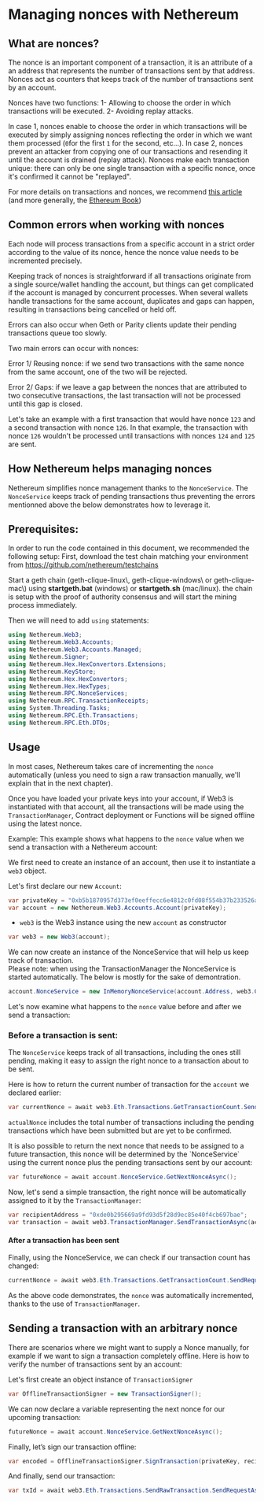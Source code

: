 # Managing nonces with Nethereum

## What are nonces?

The nonce is an important component of a transaction, it is an attribute of a an address that represents the number of transactions sent by that address. Nonces act as counters that keeps track of the number of transactions sent  by an account.

Nonces have two functions:
1- Allowing to choose the order in which transactions will be executed.
2- Avoiding replay attacks.

In case 1, nonces enable to choose the order in which transactions will be executed by simply assigning nonces reflecting the order in which we want them processed (`0`for the first `1` for the second, etc...).
In case 2, nonces prevent an attacker from copying one of our transactions and resending it until the account is drained (replay attack). Nonces make each transaction unique: there can only be one single transaction with a specific nonce, once it's confirmed it cannot be "replayed".

For more details on transactions and nonces, we recommend [this article](https://github.com/ethereumbook/ethereumbook/blob/develop/06transactions.asciidoc#the-transaction-nonce) (and more generally, the [Ethereum Book](https://github.com/ethereumbook/ethereumbook))

## Common errors when working with nonces

Each node will process transactions from a specific account in a strict order according to the value of its nonce, hence the nonce value needs to be incremented precisely.

Keeping track of nonces is straightforward if all transactions originate from a single source/wallet handling the account, but things can get complicated if the account is managed by concurrent processes.
When several wallets handle transactions for the same account, duplicates and gaps can happen, resulting in transactions being cancelled or held off.

Errors can also occur when Geth or Parity clients update their pending transactions queue too slowly.

Two main errors can occur with nonces:

Error 1/ Reusing nonce: if we send two transactions with the same nonce from the same account, one of the two will be rejected.

Error 2/ Gaps: if we leave a gap between the nonces that are attributed to two consecutive transactions, the last transaction will not be processed until this gap is closed.

Let's take an example with a first transaction that would have nonce `123` and a second transaction with nonce `126`. In that example, the transaction with nonce `126` wouldn't be processed until transactions with nonces `124` and `125` are sent.

## How Nethereum helps managing nonces

Nethereum simplifies nonce management thanks to the `NonceService`.
The `NonceService` keeps track of pending transactions thus preventing the errors mentionned above the below demonstrates how to leverage it.

## Prerequisites:

In order to run the code contained in this document, we recommended the following setup:
First, download the test chain matching your environment from <https://github.com/nethereum/testchains>

Start a geth chain (geth-clique-linux\\, geth-clique-windows\\ or geth-clique-mac\\) using **startgeth.bat** (windows) or **startgeth.sh** (mac/linux). the chain is setup with the proof of authority consensus and will start the mining process immediately.

Then we will need to add `using` statements:

```csharp
using Nethereum.Web3;
using Nethereum.Web3.Accounts;
using Nethereum.Web3.Accounts.Managed;
using Nethereum.Signer;
using Nethereum.Hex.HexConvertors.Extensions;
using Nethereum.KeyStore;
using Nethereum.Hex.HexConvertors;
using Nethereum.Hex.HexTypes;
using Nethereum.RPC.NonceServices;
using Nethereum.RPC.TransactionReceipts;
using System.Threading.Tasks;
using Nethereum.RPC.Eth.Transactions;
using Nethereum.RPC.Eth.DTOs;
```

## Usage

In most cases, Nethereum takes care of incrementing the `nonce` automatically (unless you need to sign a raw transaction manually, we'll explain that in the next chapter).

Once you have loaded your private keys into your account, if Web3 is instantiated with that account, all the transactions will be made using the `TransactionManager`, Contract deployment or Functions will be signed offline using the latest nonce.

Example:
This example shows what happens to the `nonce` value when we send a transaction with a Nethereum account:

We first need to create an instance of an account, then use it to instantiate a `web3` object.

Let's first declare our new `Account`:

```csharp
var privateKey = "0xb5b1870957d373ef0eeffecc6e4812c0fd08f554b37b233526acc331bf1544f7";
var account = new Nethereum.Web3.Accounts.Account(privateKey);
```

* `web3` is the Web3 instance using the new `account` as constructor

```csharp
var web3 = new Web3(account);
```

We can now create an instance of the NonceService that will help us keep track of transaction.\
Please note: when using the TransactionManager the NonceService is started automatically. The below is mostly for the sake of demontration.

```csharp
account.NonceService = new InMemoryNonceService(account.Address, web3.Client);
```

Let's now examine what happens to the `nonce` value before and after we send a transaction:

### Before a transaction is sent:

The `NonceService` keeps track of all transactions, including the ones still pending, making it easy to assign the right nonce to a transaction about to be sent.

Here is how to return the current number of transaction for the `account` we declared earlier:

```csharp
var currentNonce = await web3.Eth.Transactions.GetTransactionCount.SendRequestAsync(account.Address, BlockParameter.CreatePending());
```

`actualNonce` includes the total number of transactions including the pending transactions which have been submitted but are yet to be confirmed.

It is also possible to return the next nonce that needs to be assigned to a future transaction, this nonce will be determined by the \`NonceService\` using the current nonce plus the pending transactions sent by our account:

```csharp
var futureNonce = await account.NonceService.GetNextNonceAsync();
```

Now, let's send a simple transaction, the right nonce will be automatically assigned to it by the `TransactionManager`:

```csharp
var recipientAddress = "0xde0b295669a9fd93d5f28d9ec85e40f4cb697bae";
var transaction = await web3.TransactionManager.SendTransactionAsync(account.Address, recipientAddress, new HexBigInteger(1));
```

#### After a transaction has been sent

Finally, using the NonceService, we can check if our transaction count has changed:

```csharp
currentNonce = await web3.Eth.Transactions.GetTransactionCount.SendRequestAsync(account.Address, BlockParameter.CreatePending());
```

As the above code demonstrates, the `nonce` was automatically incremented, thanks to the use of `TransactionManager`.

## Sending a transaction with an arbitrary nonce

There are scenarios where we might want to supply a Nonce manually, for example if we want to sign a transaction completely offline. Here is how to verify the number of transactions sent by an account:

Let's first create an object instance of `TransactionSigner`

```csharp
var OfflineTransactionSigner = new TransactionSigner();
```

We can now declare a variable representing the next nonce for our upcoming transaction:

```csharp
futureNonce = await account.NonceService.GetNextNonceAsync();
```

Finally, let’s sign our transaction offline:

```csharp
var encoded = OfflineTransactionSigner.SignTransaction(privateKey, recipientAddress, 10,futureNonce);
```

And finally, send our transaction:

```csharp
var txId = await web3.Eth.Transactions.SendRawTransaction.SendRequestAsync("0x" + encoded);
```
